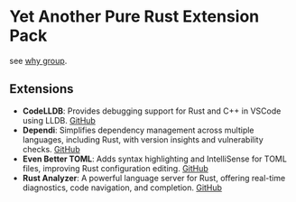 # Yet Another Pure Rust Extension Pack

see [why group](https://github.com/junqi-lu/grouped-vscode-extension-packs/blob/main/README.md).

## Extensions

* **CodeLLDB**: Provides debugging support for Rust and C++ in VSCode using LLDB. [GitHub](https://github.com/vadimcn/codelldb)
* **Dependi**: Simplifies dependency management across multiple languages, including Rust, with version insights and vulnerability checks. [GitHub](https://github.com/filllabs/dependi)
* **Even Better TOML**: Adds syntax highlighting and IntelliSense for TOML files, improving Rust configuration editing. [GitHub](https://github.com/tamasfe/taplo)
* **Rust Analyzer**: A powerful language server for Rust, offering real-time diagnostics, code navigation, and completion. [GitHub](https://github.com/rust-lang/rust-analyzer)
